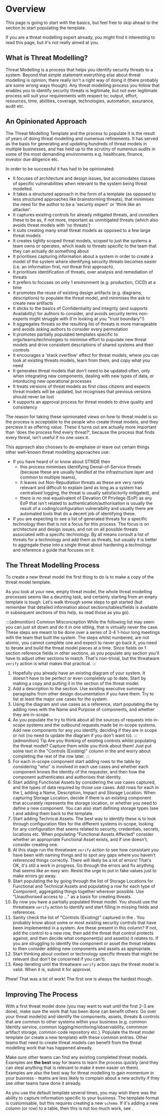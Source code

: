 # Overview

This page is going to start with the basics, but feel free to skip ahead to the [](./template.md) section to start populating the template.

If you are a threat modelling expert already, you might find it interesting to read this page, but it's not really aimed at you.

## What is Threat Modelling?

Threat Modelling is a process that helps you identify security threats to a system.  Beyond that simple statement everything else about threat modelling is opinion; there really isn't a right way of doing it (there probably are some wrong ways though).  Any threat modelling process you follow that enables you to identify security threats is legitimate, but not ever legitimate process will suit your requirements with respect to; output, effort, resources, time, abilities, coverage, technologies, automation, assurance, audit etc.

## An Opinionated Approach

The Threat Modelling Template and the process to populate it is the result of years of doing threat modelling and numerous refinements.  It has served as the basis for generating and updating hundreds of threat models in multiple businesses, and has held up to the scrutiny of numerous audits in some of the most demanding environments e.g. healthcare, finance, investor due diligence etc.

In order to be successful it has had to be opinionated:
- It focuses of architecture and design issues, but accomodates classes of specific vulnerabilities when relevant to the system being threat modelled.
- It takes a structured approach in the form of a template (as opposed to less structured approaches like brainstorming threats), that minimises the need for the author to be a 'security expert' or 'think like an attacker'.
- It captures existing controls for already mitigated threats, and considers these to be as, if not more, important as unmitigated threats (which also avoids threat models with 'no threats')
- It suits creating many small threat models as opposed to a few large threat models
- It creates tightly scoped threat models, scoped to just the systems a team owns or operates, which leads to threats specific to the team that they can actually do something about
- It prioritises capturing information about a system in order to create a model of the system where identifying security threats becomes easier (i.e. an information first, not threat first approach).
- It prioritises identification of threats, over analysis and remediation of threats
- It prefers to focuses on only 1 environment (e.g. production, CICD) at a time
- It promotes the reuse of existing design artifacts (e.g. diagrams, descriptions) to populate the threat model, and minimises the ask to create new artifacts 
- It sticks to the basics of Confidentiality and Integrity (and supports Availability) for authors to consider, and avoids security terms non-experts might struggle with (I'm looking at you "trust boundary"!)
- It aggregates threats so the resulting list of threats is more manageable and avoids asking authors to consider every permutation
- It promotes partially populated templates specific to orgs/teams/technologies to minimise effort to populate new threat models and drive consistent descriptions of shared systems and their controls
- It encourages a 'stack overflow' effect for threat models, where you can look at existing threats models, learn from them, and copy what you need
- It generates threat models that don't need to be updated often, only when integrating new components, dealing with new types of data, or intorducing new operational processes
- It treats versions of threat models as first class citizens and expects threat models will be updated, but recognises that previous versions should never be lost
- It supports an approval process for threat models to drive quality and consistency

The reason for taking these opinionated views on how to threat model is so the process is acceptable to the people who create threat models, and they percieve it as offering value.  These it turns out are actually more important than 'does the process find every threat?', because the process that finds every threat, isn't useful if no one uses it.

This approach also chooses to de-emphaise or leave out certain things other well-known threat modelling approaches use:
- If you have heard of or know about STRIDE then
    - this process minimises identifying Denial-of-Service threats (because these are usually handled at the infrastructure layer and common to multiple teams), 
    - it leaves out Non-Repudiation threats as these are very rarely relevant and difficult to explain (and as long as a system has centralised logging, the threat is usually satisfactorily mitigated), and
    - there is no real equalivalent of Elevation Of Privilege (EoP) as any EoP that isn't related to authentication/authorisation is usually the result of a coding/configuration vulneraiblity and usually there are automated tools that do a decent job of identifying these.
- If you are expecting to see a list of generated threats for a specific technology then that is not a focus for this process.  The focus is on architecture and design issues, and not on all possible threats associated with a specific technology.  By all means consult a list of threats for a technology and add them as threats, but usually it is better to aggregate these into a single threat about hardening a technology and reference a guide that focuses on it.

## The Threat Modelling Process

To create a new threat model the first thing to do is to make a copy of the threat model template.

As you look at your new, empty threat model, the whole threat modelling processes seems like a daunting task, and certainly starting from an empty template is tough.  Let's walk through some steps to get started (but remember that detailed information about sections/tables/fields is available in subsequent sections of this help, so read those as you go).

:::{admonition} Common Misconception
While the following list may seem you can just sit down and do it in one sitting, that is virtually never the case.  These steps are meant to be done over a series of 3-4 1-hour long meetings with the team that built the system.  The steps whilst numbered, are not atomic, you cannot complete one and expect to never go back it, you need to iterate and build the threat model pieces at a time.  Since fields on 1 section reference fields in other sections, as you populate any section you'll have to adjust other sections to match.  That's non-trivial, but the threatware `verify` action is what makes that practical.
:::

1. Hopefully you already have an existing diagram of your system.  It doesn't have to be perfect or even completely up to date.  Start by making a copy and putting it in the [](./components.md#components-diagram) section of the threat model.
2. Add a description to the [](./template.md#description) section.  Use existing executive summary paragraphs from other design documentation if you have them.  Try to list at least the major use cases for the system.
3. Using the diagram and use cases as a reference, start populating the [](./components.md#components-details-table) by adding rows with the Name and Purpose of components, and whether they are in-scope.
4. As you populate the [](./components.md#components-details-table) try to think about all the sources of requests into in-scope systems and the outbound requests made be in-scope systems.  Add new components for any you identify, deciding if they are in scope or not (no need to update the diagram if you don't want to).
:::{admonition} Tip
Are you thinking of existing controls whilst populating the threat model?  Capture them while you think about them!  Just put some text in the "Controls (Existing)" column in the [](./threats-controls.md#threats-and-controls-table) and worry about completing the rest of the row later.
:::
5.  For each in-scope component start adding rows to the [](./components.md#components-authn-and-authz-table) table by considering "who" is involved in each use cases and whether each component knows the identity of the requester, and then how the component authenticates and authorises that identity.
6. Start adding Functional Assets by considering the use cases captured, and the types of data required by those use cases.  Add rows for each in the [](./assets.md#functional-assets-table)], adding a Name, Description, Impact and Storage Location.  When capturing Storage Location, decide if there is an existing component that accurately represents the storage location, or whether you need to define a new component.  You can also start defining storage types (see [](./assets.md#functional-assets-table)) and adding them back to the template.
7. Start adding Technical Assets.  The best way to identify these is to look through configuration files for the different systems in-scope, looking for any configuration that seems related to security, credentials, secrets, locations etc.  When populating "Functional Assets Affected" consider whether an appropriate Functional Asset exists, and if one doesn't, consider creating one.
8. At this stage run the threatware `verify` action to see how consistant you have been with naming things and to spot any gaps where you haven't referenced things correctly.  There will likely be a lot of errors!  That's OK, it's still a work in progress.  Go through the errors and fix anything that seems like an easy win.  Resist the urge to put in fake values just to make errors go away.
9. Start populating the [](./threats-controls.md#threats-and-controls-table) by going through the list of Storage Locations for Functional and Technical Assets and populating a row for each type of Component, aggregating things together wherever possible.  Use "Unauthorised access to ..." as a basis for creating threats.
10. By now you have a partially populated threat model.  You should use the threatware `verify` action to identify and start filling in missing fields and references.
11. Sanity check the list of "Controls (Existing)" captured in the [](./threats-controls.md#threats-and-controls-table).  You probably know about some or most existing security controls that have been implemented in a system.  Are these present in this column?  If not, add the control to a new row, then add the threat that control protects against, and then decide what component(s) and asset(s) it relates to.  If you are struggling to identify the component or asset the threat relates to then consider adding new components and assets as appropriate.
12. Start thinking about context or technology specific threats that might be relevant (but don't be concerned if you can't).
13. Keep iterating until the threatware `verify` action says the threat model is valid.  When it is, submit it for approval.

Phew! That was a lot of work!  The first one is always the hardest though.

## Improving The Process

With a first threat model done (you may want to wait until the first 2-3 are done), make sure the work that has been done can benefit others.  Go over your threat model(s) and identify the components, assets, threats & controls that are common to other systems within your business (e.g. common Identity service, common logging/monitoring/observability, commmon artifact storage, common code repository etc.).  Populate the threat model template (or create a new template) with these common entries.  Other teams that need to create threat models can benefit from the threat modelling work that has happened already.

Make sure other teams can find any existing completed threat models.  Examples are **the best** way for teams to learn the process quickly (and they can steal anything that is relevant to make it even easier on them).  Examples are also the best way for threat modelling to gain momentum in your business - teams are less likely to complain about a new activity if they see other teams have done it already.

As you use the default template several times, you may wish there was the ability to capture information specific to your business.  The template format is customisable, but this requires creating a new `scheme`.  If it's adding a new column (or row) to a table, then this is not too much work, see [](../customise/overview.md#how-to-customise-a-threat-model-template).